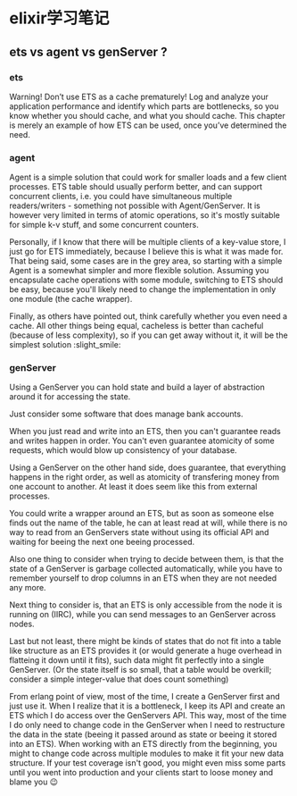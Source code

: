 # elixir学习笔记

## ets vs agent vs genServer ?

### ets

Warning! Don’t use ETS as a cache prematurely! Log and analyze your application performance and identify which parts are bottlenecks, so you know whether you should cache, and what you should cache. This chapter is merely an example of how ETS can be used, once you’ve determined the need.

### agent

Agent is a simple solution that could work for smaller loads and a few client processes. ETS table should usually perform better, and can support concurrent clients, i.e. you could have simultaneous multiple readers/writers - something not possible with Agent/GenServer. It is however very limited in terms of atomic operations, so it's mostly suitable for simple k-v stuff, and some concurrent counters.

Personally, if I know that there will be multiple clients of a key-value store, I just go for ETS immediately, because I believe this is what it was made for. That being said, some cases are in the grey area, so starting with a simple Agent is a somewhat simpler and more flexible solution. Assuming you encapsulate cache operations with some module, switching to ETS should be easy, because you'll likely need to change the implementation in only one module (the cache wrapper).

Finally, as others have pointed out, think carefully whether you even need a cache. All other things being equal, cacheless is better than cacheful (because of less complexity), so if you can get away without it, it will be the simplest solution :slight_smile:

### genServer

Using a GenServer you can hold state and build a layer of abstraction around it for accessing the state.

Just consider some software that does manage bank accounts.

When you just read and write into an ETS, then you can't guarantee reads and writes happen in order. You can't even guarantee atomicity of some requests, which would blow up consistency of your database.

Using a GenServer on the other hand side, does guarantee, that everything happens in the right order, as well as atomicity of transfering money from one account to another. At least it does seem like this from external processes.

You could write a wrapper around an ETS, but as soon as someone else finds out the name of the table, he can at least read at will, while there is no way to read from an GenServers state without using its official API and waiting for beeing the next one beeing processed.

Also one thing to consider when trying to decide between them, is that the state of a GenServer is garbage collected automatically, while you have to remember yourself to drop columns in an ETS when they are not needed any more.

Next thing to consider is, that an ETS is only accessible from the node it is running on (IIRC), while you can send messages to an GenServer across nodes.

Last but not least, there might be kinds of states that do not fit into a table like structure as an ETS provides it (or would generate a huge overhead in flatteing it down until it fits), such data might fit perfectly into a single GenServer. (Or the state itself is so small, that a table would be overkill; consider a simple integer-value that does count something)

From erlang point of view, most of the time, I create a GenServer first and just use it. When I realize that it is a bottleneck, I keep its API and create an ETS which I do access over the GenServers API. This way, most of the time I do only need to change code in the GenServer when I need to restructure the data in the state (beeing it passed around as state or beeing it stored into an ETS). When working with an ETS directly from the beginning, you might to change code across multiple modules to make it fit your new data structure. If your test coverage isn't good, you might even miss some parts until you went into production and your clients start to loose money and blame you :wink: